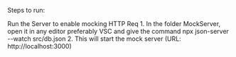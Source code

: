Steps to run:

Run the Server to enable mocking HTTP Req
	1. In the folder MockServer, open it in any editor preferably VSC and give the command npx json-server --watch src/db.json
	2. This will start the mock server  (URL: http://localhost:3000)


